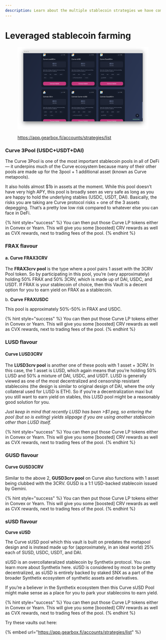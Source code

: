 ```yaml
---
description: Learn about the multiple stablecoin strategies we have coming up
---
```


# Leveraged stablecoin farming

<figure><img src="../../.gitbook/assets/screenshot-app-gearbox-fi-accounts-strategies-list-1666803356826.png" alt=""><figcaption><p><a href="https://app.gearbox.fi/accounts/strategies/list">https://app.gearbox.fi/accounts/strategies/list</a></p></figcaption></figure>

### Curve 3Pool (USDC+USDT+DAI)

The Curve 3Pool is one of the most important stablecoin pools in all of DeFi — it underpins much of the Curve ecosystem because many of their other pools are made up for the 3pool + 1 additional asset (known as Curve metapools).

It also holds almost $1b in assets at the moment. While this pool doesn’t have very high APY, this pool is broadly seen as very safe as long as you are happy to hold the underlying stables (USDC, USDT, DAI). Basically, the risks you are taking are Curve protocol risks + one of the 3 assets depegging. That’s a pretty low low risk compared to whatever else you can face in DeFi.

{% hint style="success" %}
You can then put those Curve LP tokens either in Convex or Yearn. This will give you some \[boosted] CRV rewards as well as CVX rewards, next to trading fees of the pool.
{% endhint %}

### FRAX flavour

#### a. Curve FRAX3CRV

The **FRAX3crv pool** is the type where a pool pairs 1 asset with the 3CRV Pool token. So by participating in this pool, you’re (very approximately) holding 50% FRAX and 50% 3CRV, which is made up of DAI, USDC, and USDT. If FRAX is your stablecoin of choice, then this Vault is a decent option for you to earn yield on FRAX as a stablecoin.

b. **Curve** **FRAXUSDC**

This pool is approximately 50%-50% in FRAX and USDC.

{% hint style="success" %}
You can then put those Curve LP tokens either in Convex or Yearn. This will give you some \[boosted] CRV rewards as well as CVX rewards, next to trading fees of the pool.
{% endhint %}

### LUSD flavour

#### Curve LUSD3CRV

The **LUSD3crv pool** is another one of these pools with 1 asset + 3CRV. In this case, the 1 asset is LUSD, which again means that you’re holding 50% LUSD and 50% a mixture of DAI, USDC, and USDT. LUSD is generally viewed as one of the most decentralized and censorship resistant stablecoins (the design is similar to original design of DAI, where the only collateral used for LUSD is ETH). So if you’re a decentralization maxi but you still want to earn yield on stables, this LUSD pool might be a reasonably good solution for you.&#x20;

_Just keep in mind that recently LUSD has been >$1 peg, so entering the pool (but so is exiting) yields slippage if you are using another stablecoin other than LUSD itself._

{% hint style="success" %}
You can then put those Curve LP tokens either in Convex or Yearn. This will give you some \[boosted] CRV rewards as well as CVX rewards, next to trading fees of the pool.
{% endhint %}

### GUSD flavour

#### Curve GUSD3CRV

Similar to the above 2, **GUSD3crv pool** on Curve also functions with 1 asset being clubbed with the 3CRV. GUSD is a 1:1 USD-backed stablecoin issued by Gemini.&#x20;

{% hint style="success" %}
You can then put those Curve LP tokens either in Convex or Yearn. This will give you some \[boosted] CRV rewards as well as CVX rewards, next to trading fees of the pool.
{% endhint %}

### **sUSD** flavour

**Curve sUSD**

The Curve sUSD pool which this vault is built on predates the metapool design and is instead made up for (approximately, in an ideal world) 25% each of SUSD, USDC, USDT, and DAI.

sUSD is an overcollateralized stablecoin by Synthetix protocol. You can learn more about Synthetix here. sUSD is considered by most to be pretty decentralized, as sUSD is entirely backed by staked SNX as a part of the broader Synthetix ecosystem of synthetic assets and derivatives.

If you’re a believer in the Synthetix ecosystem then this Curve sUSD Pool might make sense as a place for you to park your stablecoins to earn yield.

{% hint style="success" %}
You can then put those Curve LP tokens either in Convex or Yearn. This will give you some \[boosted] CRV rewards as well as CVX rewards, next to trading fees of the pool.
{% endhint %}

Try these vaults out here:&#x20;

{% embed url="https://app.gearbox.fi/accounts/strategies/list" %}

